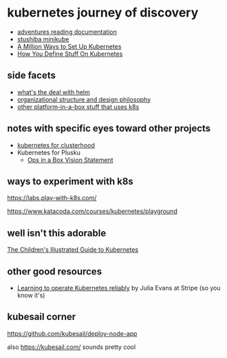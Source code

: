 # kubernetes journey of discovery

- [adventures reading documentation](1299b7ce-d49b-4bc3-a2f3-42acea523aa1.md)
- [stushiba minikube](fe1645de-c2fc-4836-a338-eafae0c7e0af.md)
- [A Million Ways to Set Up Kubernetes](aac15782-cf5d-4794-8d4b-cbc95043ba92.md)
- [How You Define Stuff On Kubernetes](27312c8e-31c8-4e57-a712-406f7b417625.md)

## side facets

- [what's the deal with helm](b85b1edb-895d-46f6-a6a2-6533d30b2c63.md)
- [organizational structure and design philosophy](d5d04c58-7be1-4f3f-afcf-a018dc853806.md)
- [other platform-in-a-box stuff that uses k8s](8f455b9a-4383-4af4-9882-4b58e11dc316.md)

## notes with specific eyes toward other projects

- [kubernetes for clusterhood](c8a51c70-624b-42e9-aec8-aa5db1b7cf87.md)
- Kubernetes for Plusku
  - [Ops in a Box Vision Statement](035d1e22-7dca-4901-aa4a-1624e7a6a15c.md)

## ways to experiment with k8s

https://labs.play-with-k8s.com/

https://www.katacoda.com/courses/kubernetes/playground

## well isn't this adorable

[The Children's Illustrated Guide to Kubernetes](https://www.cncf.io/the-childrens-illustrated-guide-to-kubernetes/)

## other good resources

- [Learning to operate Kubernetes reliably](https://stripe.com/blog/operating-kubernetes) by Julia Evans at Stripe (so you know it's)

## kubesail corner

https://github.com/kubesail/deploy-node-app

also https://kubesail.com/ sounds pretty cool
